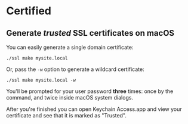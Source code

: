 # Certified

## Generate *trusted* SSL certificates on macOS

You can easily generate a single domain certificate:

```
./ssl make mysite.local
```

Or, pass the `-w` option to generate a wildcard certificate:

```
./ssl make mysite.local -w
```

You'll be prompted for your user password **three** times: once by the command, and twice inside macOS system dialogs.

After you're finished you can open Keychain Access.app and view your certificate and see that it is marked as "Trusted".

